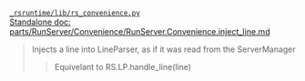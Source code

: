 [`_rsruntime/lib/rs_convenience.py`](/_rsruntime/lib/rs_convenience.py "Source")  
[Standalone doc: parts/RunServer/Convenience/RunServer.Convenience.inject_line.md](RunServer.Convenience.inject_line)  
> Injects a line into LineParser, as if it was read from the ServerManager
>> Equivelant to RS.LP.handle_line(line)
